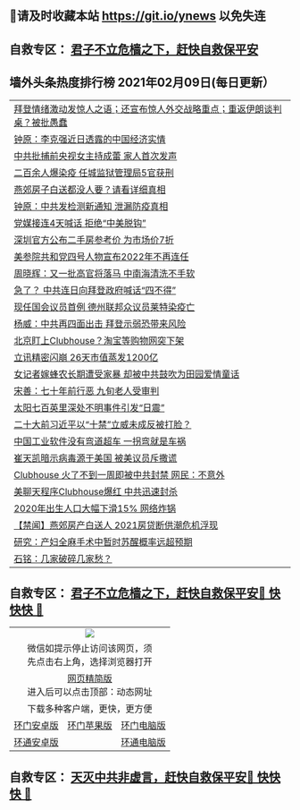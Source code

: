 ## 📩请及时收藏本站 https://git.io/ynews 以免失连</a>
## 自救专区： [君子不立危樯之下，赶快自救保平安 ](https://github.com/pwgy/td/blob/master/README.md)

## 墙外头条热度排行榜 2021年02月09日(每日更新）

 <table>

<tr><td colspan="2" align="left"><a href="https://xpzkndbkq.azureedge.net/?name=c1304443&key=qfahckuvbefdvfja&from=gy2">拜登情绪激动发惊人之语；还宣布惊人外交战略重点；重返伊朗谈判桌？被批愚蠢</a></td></tr>
<tr><td colspan="2" align="left"><a href="https://xpzkndbkq.azureedge.net/?name=c1304435&key=qfahckuvbefdvfja&from=gy2">钟原：李克强近日透露的中国经济实情</a></td></tr>
<tr><td colspan="2" align="left"><a href="https://xpzkndbkq.azureedge.net/?name=c1304498&key=qfahckuvbefdvfja&from=gy2">中共批捕前央视女主持成蕾 家人首次发声</a></td></tr>
<tr><td colspan="2" align="left"><a href="https://xpzkndbkq.azureedge.net/?name=c1304507&key=qfahckuvbefdvfja&from=gy2">二百余人爆染疫 任城监狱管理局5官获刑</a></td></tr>
<tr><td colspan="2" align="left"><a href="https://xpzkndbkq.azureedge.net/?name=c1304500&key=qfahckuvbefdvfja&from=gy2">燕郊房子白送都没人要？请看详细真相</a></td></tr>
<tr><td colspan="2" align="left"><a href="https://xpzkndbkq.azureedge.net/?name=c1304513&key=qfahckuvbefdvfja&from=gy2">钟原：中共发检测新通知 泄漏防疫真相</a></td></tr>
<tr><td colspan="2" align="left"><a href="https://xpzkndbkq.azureedge.net/?name=c1304508&key=qfahckuvbefdvfja&from=gy2">党媒接连4天喊话 拒绝“中美脱钩”</a></td></tr>
<tr><td colspan="2" align="left"><a href="https://xpzkndbkq.azureedge.net/?name=c1304503&key=qfahckuvbefdvfja&from=gy2">深圳官方公布二手房参考价 为市场价7折</a></td></tr>
<tr><td colspan="2" align="left"><a href="https://xpzkndbkq.azureedge.net/?name=c1304479&key=qfahckuvbefdvfja&from=gy2">美参院共和党四号人物宣布2022年不再连任</a></td></tr>
<tr><td colspan="2" align="left"><a href="https://xpzkndbkq.azureedge.net/?name=c1304512&key=qfahckuvbefdvfja&from=gy2">周晓辉：又一批高官将落马 中南海清洗不手软</a></td></tr>
<tr><td colspan="2" align="left"><a href="https://xpzkndbkq.azureedge.net/?name=c1304449&key=qfahckuvbefdvfja&from=gy2">急了？ 中共连日向拜登政府喊话“四不得”</a></td></tr>
<tr><td colspan="2" align="left"><a href="https://xpzkndbkq.azureedge.net/?name=c1304501&key=qfahckuvbefdvfja&from=gy2">现任国会议员首例 德州联邦众议员莱特染疫亡</a></td></tr>
<tr><td colspan="2" align="left"><a href="https://xpzkndbkq.azureedge.net/?name=c1304467&key=qfahckuvbefdvfja&from=gy2">杨威：中共再四面出击 拜登示弱恐带来风险</a></td></tr>
<tr><td colspan="2" align="left"><a href="https://xpzkndbkq.azureedge.net/?name=c1304499&key=qfahckuvbefdvfja&from=gy2">北京盯上Clubhouse？淘宝等购物网突下架</a></td></tr>
<tr><td colspan="2" align="left"><a href="https://xpzkndbkq.azureedge.net/?name=c1304510&key=qfahckuvbefdvfja&from=gy2">立讯精密闪崩 26天市值蒸发1200亿</a></td></tr>
<tr><td colspan="2" align="left"><a href="https://xpzkndbkq.azureedge.net/?name=c1304516&key=qfahckuvbefdvfja&from=gy2">女记者嫁蜂农长期遭受家暴 却被中共鼓吹为田园爱情童话</a></td></tr>
<tr><td colspan="2" align="left"><a href="https://xpzkndbkq.azureedge.net/?name=c1304484&key=qfahckuvbefdvfja&from=gy2">宋善：七十年前行恶 九旬老人受审判</a></td></tr>
<tr><td colspan="2" align="left"><a href="https://xpzkndbkq.azureedge.net/?name=c1304477&key=qfahckuvbefdvfja&from=gy2">太阳七百英里深处不明事件引发“日震”</a></td></tr>
<tr><td colspan="2" align="left"><a href="https://xpzkndbkq.azureedge.net/?name=c1304463&key=qfahckuvbefdvfja&from=gy2">二十大前习近平以“十禁”立威未成反被打脸？</a></td></tr>
<tr><td colspan="2" align="left"><a href="https://xpzkndbkq.azureedge.net/?name=c1304502&key=qfahckuvbefdvfja&from=gy2">中国工业软件没有弯道超车 一拐弯就是车祸</a></td></tr>
<tr><td colspan="2" align="left"><a href="https://xpzkndbkq.azureedge.net/?name=c1304448&key=qfahckuvbefdvfja&from=gy2">崔天凯暗示病毒源于美国 被美议员斥撒谎</a></td></tr>
<tr><td colspan="2" align="left"><a href="https://xpzkndbkq.azureedge.net/?name=c1304478&key=qfahckuvbefdvfja&from=gy2">Clubhouse 火了不到一周即被中共封禁 网民：不意外</a></td></tr>
<tr><td colspan="2" align="left"><a href="https://xpzkndbkq.azureedge.net/?name=c1304430&key=qfahckuvbefdvfja&from=gy2">美聊天程序Clubhouse爆红 中共迅速封杀</a></td></tr>
<tr><td colspan="2" align="left"><a href="https://xpzkndbkq.azureedge.net/?name=c1304429&key=qfahckuvbefdvfja&from=gy2">2020年出生人口大幅下滑15%  网络炸锅</a></td></tr>
<tr><td colspan="2" align="left"><a href="https://xpzkndbkq.azureedge.net/?name=c1304431&key=qfahckuvbefdvfja&from=gy2">【禁闻】燕郊房产白送人 2021房贷断供潮危机浮现</a></td></tr>
<tr><td colspan="2" align="left"><a href="https://xpzkndbkq.azureedge.net/?name=c1304474&key=qfahckuvbefdvfja&from=gy2">研究：产妇全麻手术中暂时苏醒概率远超预期</a></td></tr>
<tr><td colspan="2" align="left"><a href="https://reurl.cc/dVenyV">石铭：几家破碎几家愁？</a></td></tr>



</table>


 ## 自救专区： [君子不立危樯之下，赶快自救保平安🍎 快快快 📩](https://github.com/pwgy/td/blob/master/README.md)
 
<table>
  <tr>
    <td colspan="3" align="center"><img src="https://cdn.jsdelivr.net/gh/opipe/up/oGate65.jpg"/></td>
  </tr>
  <tr>
    <td colspan="3" align="center">微信如提示停止访问该网页，须<br/>先点击右上角，选择浏览器打开</td>
  <tr>
  <tr>
    <td colspan="3" align="center"><a href="https://gitcdn.xyz/cdn/otiny/up/master/show005.htm">网页精简版</a><br/>进入后可以点击顶部：动态网址</td>
  </tr>
  <tr>
    <td colspan="3" align="center">下载多种客户端，更快，更方便</td>
  <tr>
  <tr>
    <td align="center"><a href="https://cdn.jsdelivr.net/gh/opipe/up/oGatea.apk">环门安卓版</a></td>
    <td align="center"><a href="https://x.co/odisk">环门苹果版</a></td>
    <td align="center"><a href="https://cdn.jsdelivr.net/gh/opipe/up/oGate.zip">环门电脑版</a></td>
  </tr>
  <tr>
    <td align="center"><a href="https://cdn.jsdelivr.net/gh/opipe/up/oPipe.apk">环通安卓版</a></td>
    <td align="center"></td>
    <td align="center"><a href="https://raw.githubusercontent.com/opipe/up/master/oPipe.zip">环通电脑版</a></td>
  </tr>
  
</table>


 ## 自救专区： [天灭中共非虚言，赶快自救保平安🍎 快快快 📩](https://github.com/pwgy/td/blob/master/README.md)
